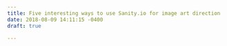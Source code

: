 ```yaml
---
title: Five interesting ways to use Sanity.io for image art direction
date: 2018-08-09 14:11:15 -0400
draft: true

---
```

